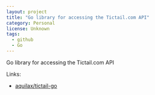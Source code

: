```yaml
---
layout: project
title: "Go library for accessing the Tictail.com API"
category: Personal
license: Unknown
tags:
  - github
  - Go
---
```


Go library for accessing the Tictail.com API

Links:

* [aquilax/tictail-go](https://github.com/aquilax/tictail-go)
